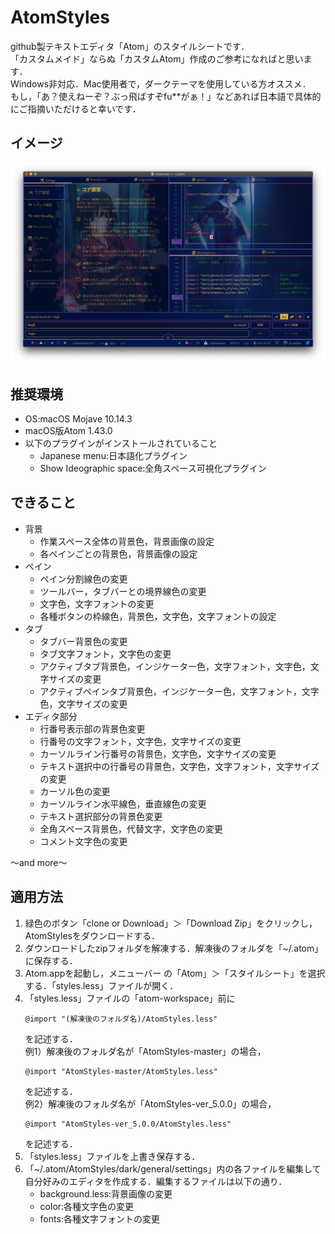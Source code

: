 <h1>AtomStyles</h1>

github製テキストエディタ「Atom」のスタイルシートです．<br>
「カスタムメイド」ならぬ「カスタムAtom」作成のご参考になればと思います．<br>
Windows非対応．Mac使用者で，ダークテーマを使用している方オススメ．<br>
もし，「あ？使えねーぞ？ぶっ飛ばすぞfu**がぁ！」などあれば日本語で具体的にご指摘いただけると幸いです．<br>

<h2>イメージ</h2>
<img src="img/ScreenShot.png" width="1000px">

<h2>推奨環境</h2>
<ul>
    <li>OS:macOS Mojave 10.14.3</li>
    <li>macOS版Atom 1.43.0</li>
    <li>
        以下のプラグインがインストールされていること
        <ul>
            <li>Japanese menu:日本語化プラグイン</li>
            <li>Show Ideographic space:全角スペース可視化プラグイン</li>
        </ul>
    </li>
</ul>

<h2>できること</h2>
<ul>
    <li>
        背景
        <ul>
            <li>作業スペース全体の背景色，背景画像の設定</li>
            <li>各ペインごとの背景色，背景画像の設定</li>
        </ul>
    </li>
    <li>
        ペイン
        <ul>
            <li>ペイン分割線色の変更</li>
            <li>ツールバー，タブバーとの境界線色の変更</li>
            <li>文字色，文字フォントの変更</li>
            <li>各種ボタンの枠線色，背景色，文字色，文字フォントの設定</li>
        </ul>
    </li>
    <li>
        タブ
        <ul>
            <li>タブバー背景色の変更</li>
            <li>タブ文字フォント，文字色の変更</li>
            <li>アクティブタブ背景色，インジケーター色，文字フォント，文字色，文字サイズの変更</li>
            <li>アクティブペインタブ背景色，インジケーター色，文字フォント，文字色，文字サイズの変更</li>
        </ul>
    </li>
    <li>
        エディタ部分
        <ul>
            <li>行番号表示部の背景色変更</li>
            <li>行番号の文字フォント，文字色，文字サイズの変更</li>
            <li>カーソルライン行番号の背景色，文字色，文字サイズの変更</li>
            <li>テキスト選択中の行番号の背景色，文字色，文字フォント，文字サイズの変更</li>
            <li>カーソル色の変更</li>
            <li>カーソルライン水平線色，垂直線色の変更</li>
            <li>テキスト選択部分の背景色変更</li>
            <li>全角スペース背景色，代替文字，文字色の変更</li>
            <li>コメント文字色の変更</li>
        </ul>
    </li>
</ul>
〜and more〜

<h2>適用方法</h2>
<ol>
    <li>緑色のボタン「clone or Download」＞「Download Zip」をクリックし，AtomStylesをダウンロードする．</li>
    <li>ダウンロードしたzipフォルダを解凍する．解凍後のフォルダを「~/.atom」に保存する．</li>
    <li>Atom.appを起動し，メニューバー の「Atom」＞「スタイルシート」を選択する．「styles.less」ファイルが開く．</li>
    <li>
        「styles.less」ファイルの「atom-workspace」前に
        <pre><code>@import "(解凍後のフォルダ名)/AtomStyles.less"</code></pre>
        を記述する．<br>
        例1）解凍後のフォルダ名が「AtomStyles-master」の場合，
            <pre><code>@import "AtomStyles-master/AtomStyles.less"</code></pre>
            を記述する．<br>
        例2）解凍後のフォルダ名が「AtomStyles-ver_5.0.0」の場合，
            <pre><code>@import "AtomStyles-ver_5.0.0/AtomStyles.less"</code></pre>
            を記述する．
    </li>
    <li>「styles.less」ファイルを上書き保存する．</li>
    <li>
        「~/.atom/AtomStyles/dark/general/settings」内の各ファイルを編集して自分好みのエディタを作成する．編集するファイルは以下の通り．
        <ul>
            <li>background.less:背景画像の変更</li>
            <li>color:各種文字色の変更</li>
            <li>fonts:各種文字フォントの変更</li>
        </ul>
    </li>
</ol>
